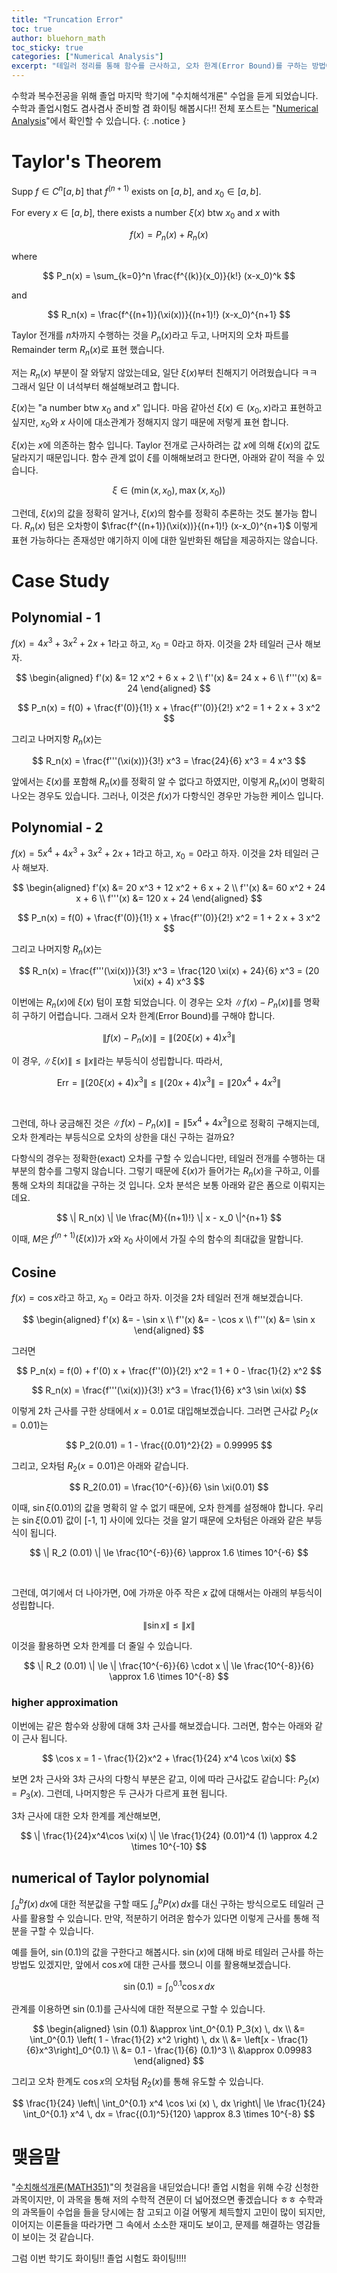 ```yaml
---
title: "Truncation Error"
toc: true
author: bluehorn_math
toc_sticky: true
categories: ["Numerical Analysis"]
excerpt: "테일러 정리를 통해 함수를 근사하고, 오차 한계(Error Bound)를 구하는 방법에 대해서"
---
```


수학과 복수전공을 위해 졸업 마지막 학기에 "수치해석개론" 수업을 듣게 되었습니다. 수학과 졸업시험도 겸사겸사 준비할 겸 화이팅 해봅시다!! 전체 포스트는 "[Numerical Analysis](/categories/numerical-analysis)"에서 확인할 수 있습니다.
{: .notice }

# Taylor's Theorem

<div class="theorem" markdown="1">

Supp $f \in C^{n}[a, b]$ that $f^{(n+1)}$ exists on $[a, b]$, and $x_0 \in [a, b]$.

For every $x \in [a, b]$, there exists a number $\xi(x)$ btw $x_0$ and $x$ with

$$
f(x) = P_n(x) + R_n(x)
$$

where

$$
P_n(x) = \sum_{k=0}^n \frac{f^{(k)}(x_0)}{k!} (x-x_0)^k
$$

and

$$
R_n(x) = \frac{f^{(n+1)}(\xi(x))}{(n+1)!} (x-x_0)^{n+1}
$$

</div>

Taylor 전개를 $n$차까지 수행하는 것을 $P_n(x)$라고 두고, 나머지의 오차 파트를 Remainder term $R_n(x)$로 표현 했습니다.

저는 $R_n(x)$ 부분이 잘 와닿지 않았는데요, 일단 $\xi(x)$부터 친해지기 어려웠습니다 ㅋㅋ 그래서 일단 이 녀석부터 해설해보려고 합니다.

$\xi(x)$는 "a number btw $x_0$ and $x$" 입니다. 마음 같아선 $\xi(x) \in (x_0, x)$라고 표현하고 싶지만, $x_0$와 $x$ 사이에 대소관계가 정해지지 않기 때문에 저렇게 표현 합니다.

$\xi(x)$는 $x$에 의존하는 함수 입니다. Taylor 전개로 근사하려는 값 $x$에 의해 $\xi(x)$의 값도 달라지기 때문입니다. 함수 관계 없이 $\xi$를 이해해보려고 한다면, 아래와 같이 적을 수 있습니다.

$$
\xi \in (\min(x, x_0), \max(x, x_0))
$$

그런데, $\xi(x)$의 값을 정확히 알거나, $\xi(x)$의 함수를 정확히 추론하는 것도 불가능 합니다. $R_n(x)$ 텀은 오차항이 $\frac{f^{(n+1)}(\xi(x))}{(n+1)!} (x-x_0)^{n+1}$ 이렇게 표현 가능하다는 존재성만 얘기하지 이에 대한 일반화된 해답을 제공하지는 않습니다.

# Case Study

## Polynomial - 1

$f(x) = 4 x^3 + 3 x^2 + 2 x + 1$라고 하고, $x_0 = 0$라고 하자. 이것을 2차 테일러 근사 해보자.

$$
\begin{aligned}
f'(x) &= 12 x^2 + 6 x + 2 \\
f''(x) &= 24 x + 6 \\
f'''(x) &= 24
\end{aligned}
$$

$$
P_n(x) = f(0) + \frac{f'(0)}{1!} x + \frac{f''(0)}{2!} x^2
= 1 + 2 x + 3 x^2
$$

그리고 나머지항 $R_n(x)$는

$$
R_n(x) = \frac{f'''(\xi(x))}{3!} x^3
= \frac{24}{6} x^3 = 4 x^3
$$

앞에서는 $\xi(x)$를 포함해 $R_n(x)$를 정확히 알 수 없다고 하였지만, 이렇게 $R_n(x)$이 명확히 나오는 경우도 있습니다. 그러나, 이것은 $f(x)$가 다항식인 경우만 가능한 케이스 입니다.

## Polynomial - 2

$f(x) = 5 x^4 + 4 x^3 + 3 x^2 + 2 x + 1$라고 하고, $x_0 = 0$라고 하자. 이것을 2차 테일러 근사 해보자.

$$
\begin{aligned}
f'(x) &= 20 x^3 + 12 x^2 + 6 x + 2 \\
f''(x) &= 60 x^2 + 24 x + 6 \\
f'''(x) &= 120 x + 24
\end{aligned}
$$

$$
P_n(x) = f(0) + \frac{f'(0)}{1!} x + \frac{f''(0)}{2!} x^2
= 1 + 2 x + 3 x^2
$$

그리고 나머지항 $R_n(x)$는

$$
R_n(x) = \frac{f'''(\xi(x))}{3!} x^3
= \frac{120 \xi(x) + 24}{6} x^3 = (20 \xi(x) + 4) x^3
$$

이번에는 $R_n(x)$에 $\xi(x)$ 텀이 포함 되었습니다. 이 경우는 오차 $\| f(x) - P_n(x) \|$를 명확히 구하기 어렵습니다. 그래서 오차 한계(Error Bound)를 구해야 합니다.

$$
\| f(x) - P_n(x) \| = \| (20 \xi(x) + 4) x^3 \|
$$

이 경우, $\| \xi(x) \| \le \| x \|$라는 부등식이 성립합니다. 따라서,

$$
\text{Err} = \| (20 \xi(x) + 4) x^3 \| \le  \| (20 x + 4) x^3 \| = \| 20 x^4 + 4 x^3 \|
$$

<br/>

그런데, 하나 궁금해진 것은 $\| f(x) - P_n(x) \| = \| 5 x^4 + 4 x^3 \|$으로 정확히 구해지는데, 오차 한계라는 부등식으로 오차의 상한을 대신 구하는 걸까요?

다항식의 경우는 정확한(exact) 오차를 구할 수 있습니다만, 테일러 전개를 수행하는 대부분의 함수를 그렇지 않습니다. 그렇기 때문에 $\xi(x)$가 들어가는 $R_n(x)$을 구하고, 이를 통해 오차의 최대값을 구하는 것 입니다. 오차 분석은 보통 아래와 같은 폼으로 이뤄지는데요.

$$
\| R_n(x) \| \le \frac{M}{(n+1)!} \| x - x_0 \|^{n+1}
$$

이때, $M$은 $f^{(n+1)}(\xi(x))$가 $x$와 $x_0$ 사이에서 가질 수의 함수의 최대값을 말합니다.


## Cosine

$f(x) = \cos x$라고 하고, $x_0 = 0$라고 하자. 이것을 2차 테일러 전개 해보겠습니다.

$$
\begin{aligned}
f'(x) &= - \sin x \\
f''(x) &= - \cos x \\
f'''(x) &= \sin x
\end{aligned}
$$

그러면

$$
P_n(x)
= f(0) + f'(0) x + \frac{f''(0)}{2!} x^2
= 1 + 0 - \frac{1}{2} x^2
$$

$$
R_n(x) = \frac{f'''(\xi(x))}{3!} x^3 = \frac{1}{6} x^3 \sin \xi(x)
$$

이렇게 2차 근사를 구한 상태에서 $x = 0.01$로 대입해보겠습니다. 그러면 근사값 $P_2(x = 0.01)$는

$$
P_2(0.01) = 1 - \frac{(0.01)^2}{2} = 0.99995
$$

그리고, 오차텀 $R_2(x=0.01)$은 아래와 같습니다.

$$
R_2(0.01) = \frac{10^{-6}}{6} \sin \xi(0.01)
$$

이때, $\sin \xi(0.01)$의 값을 명확히 알 수 없기 때문에, 오차 한계를 설정해야 합니다.
우리는 $\sin \xi(0.01)$ 값이 [-1, 1] 사이에 있다는 것을 알기 때문에 오차텀은 아래와 같은 부등식이 됩니다.

$$
\| R_2 (0.01) \| \le \frac{10^{-6}}{6} \approx 1.6 \times 10^{-6}
$$

<br/>

그런데, 여기에서 더 나아가면, 0에 가까운 아주 작은 $x$ 값에 대해서는 아래의 부등식이 성립합니다.

$$
\| \sin x \| \le  \| x \|
$$

이것을 활용하면 오차 한계를 더 줄일 수 있습니다.

$$
\| R_2 (0.01) \|
\le \| \frac{10^{-6}}{6} \cdot x \|
\le \frac{10^{-8}}{6} \approx 1.6 \times 10^{-8}
$$

### higher approximation

이번에는 같은 함수와 상황에 대해 3차 근사를 해보겠습니다. 그러면, 함수는 아래와 같이 근사 됩니다.

$$
\cos x = 1 - \frac{1}{2}x^2 + \frac{1}{24} x^4 \cos \xi(x)
$$

보면 2차 근사와 3차 근사의 다항식 부분은 같고, 이에 따라 근사값도 같습니다: $P_2(x) = P_3(x)$. 그런데, 나머지항은 두 근사가 다르게 표현 됩니다.

3차 근사에 대한 오차 한계를 계산해보면,

$$
\| \frac{1}{24}x^4\cos \xi(x) \| \le \frac{1}{24} (0.01)^4 (1) \approx 4.2 \times 10^{-10}
$$

## numerical of Taylor polynomial

$\int_a^b f(x) \, dx$에 대한 적분값을 구할 때도 $\int_a^b P(x) \, dx$를 대신 구하는 방식으로도 테일러 근사를 활용할 수 있습니다. 만약, 적분하기 어려운 함수가 있다면 이렇게 근사를 통해 적분을 구할 수 있습니다.

예를 들어, $\sin (0.1)$의 값을 구한다고 해봅시다. $\sin(x)$에 대해 바로 테일러 근사를 하는 방법도 있겠지만, 앞에서 $\cos x$에 대한 근사를 했으니 이를 활용해보겠습니다.

$$
\sin(0.1) = \int_0^{0.1} \cos x \, dx
$$

관계를 이용하면 $\sin (0.1)$를 근사식에 대한 적분으로 구할 수 있습니다.

$$
\begin{aligned}
\sin (0.1)
&\approx \int_0^{0.1} P_3(x) \, dx \\
&= \int_0^{0.1} \left( 1 - \frac{1}{2} x^2 \right) \, dx \\
&= \left[x - \frac{1}{6}x^3\right]_0^{0.1} \\
&= 0.1 - \frac{1}{6} (0.1)^3 \\
&\approx 0.09983
\end{aligned}
$$

그리고 오차 한계도 $\cos x$의 오차텀 $R_2(x)$를 통해 유도할 수 있습니다.

$$
\frac{1}{24} \left\| \int_0^{0.1} x^4 \cos \xi (x) \, dx \right\|
\le \frac{1}{24} \int_0^{0.1} x^4 \, dx = \frac{(0.1)^5}{120} \approx 8.3 \times 10^{-8}
$$

# 맺음말

"[수치해석개론(MATH351)](/categories/numerical-analysis)"의 첫걸음을 내딛었습니다! 졸업 시험을 위해 수강 신청한 과목이지만, 이 과목을 통해 저의 수학적 견문이 더 넓어졌으면 좋겠습니다 ㅎㅎ 수학과의 과목들이 수업을 들을 당시에는 참 고되고 이걸 어떻게 체득할지 고민이 많이 되지만, 이어지는 이론들을 따라가면 그 속에서 소소한 재미도 보이고, 문제를 해결하는 영감들이 보이는 것 같습니다.

그럼 이번 학기도 화이팅!! 졸업 시험도 화이팅!!!!
